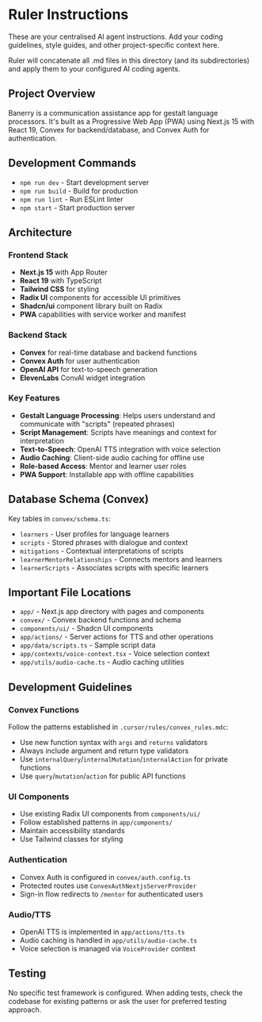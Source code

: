 # Ruler Instructions

These are your centralised AI agent instructions.
Add your coding guidelines, style guides, and other project-specific context here.

Ruler will concatenate all .md files in this directory (and its subdirectories)
and apply them to your configured AI coding agents.

## Project Overview

Banerry is a communication assistance app for gestalt language processors. It's built as a Progressive Web App (PWA) using Next.js 15 with React 19, Convex for backend/database, and Convex Auth for authentication.

## Development Commands

- `npm run dev` - Start development server
- `npm run build` - Build for production
- `npm run lint` - Run ESLint linter
- `npm start` - Start production server

## Architecture

### Frontend Stack

- **Next.js 15** with App Router
- **React 19** with TypeScript
- **Tailwind CSS** for styling
- **Radix UI** components for accessible UI primitives
- **Shadcn/ui** component library built on Radix
- **PWA** capabilities with service worker and manifest

### Backend Stack

- **Convex** for real-time database and backend functions
- **Convex Auth** for user authentication
- **OpenAI API** for text-to-speech generation
- **ElevenLabs** ConvAI widget integration

### Key Features

- **Gestalt Language Processing**: Helps users understand and communicate with "scripts" (repeated phrases)
- **Script Management**: Scripts have meanings and context for interpretation
- **Text-to-Speech**: OpenAI TTS integration with voice selection
- **Audio Caching**: Client-side audio caching for offline use
- **Role-based Access**: Mentor and learner user roles
- **PWA Support**: Installable app with offline capabilities

## Database Schema (Convex)

Key tables in `convex/schema.ts`:

- `learners` - User profiles for language learners
- `scripts` - Stored phrases with dialogue and context
- `mitigations` - Contextual interpretations of scripts
- `learnerMentorRelationships` - Connects mentors and learners
- `learnerScripts` - Associates scripts with specific learners

## Important File Locations

- `app/` - Next.js app directory with pages and components
- `convex/` - Convex backend functions and schema
- `components/ui/` - Shadcn UI components
- `app/actions/` - Server actions for TTS and other operations
- `app/data/scripts.ts` - Sample script data
- `app/contexts/voice-context.tsx` - Voice selection context
- `app/utils/audio-cache.ts` - Audio caching utilities

## Development Guidelines

### Convex Functions

Follow the patterns established in `.cursor/rules/convex_rules.mdc`:

- Use new function syntax with `args` and `returns` validators
- Always include argument and return type validators
- Use `internalQuery`/`internalMutation`/`internalAction` for private functions
- Use `query`/`mutation`/`action` for public API functions

### UI Components

- Use existing Radix UI components from `components/ui/`
- Follow established patterns in `app/components/`
- Maintain accessibility standards
- Use Tailwind classes for styling

### Authentication

- Convex Auth is configured in `convex/auth.config.ts`
- Protected routes use `ConvexAuthNextjsServerProvider`
- Sign-in flow redirects to `/mentor` for authenticated users

### Audio/TTS

- OpenAI TTS is implemented in `app/actions/tts.ts`
- Audio caching is handled in `app/utils/audio-cache.ts`
- Voice selection is managed via `VoiceProvider` context

## Testing

No specific test framework is configured. When adding tests, check the codebase for existing patterns or ask the user for preferred testing approach.
